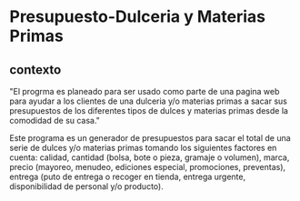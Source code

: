 # Presupuesto-Dulceria y Materias Primas
## contexto
"El progrma es planeado para ser usado como parte de una pagina web para ayudar a los clientes de una 
dulceria y/o materias primas a sacar sus presupuestos de los diferentes tipos de dulces y materias primas desde la comodidad 
de su casa."

Este programa es un generador de presupuestos para sacar el total de una serie de dulces y/o materias primas
tomando los siguientes factores en cuenta: calidad, cantidad (bolsa, bote o pieza, gramaje o volumen), marca, precio (mayoreo, menudeo, ediciones especial, promociones, 
preventas), entrega (puto de entrega o recoger en tienda, entrega urgente, disponibilidad de personal y/o producto).
